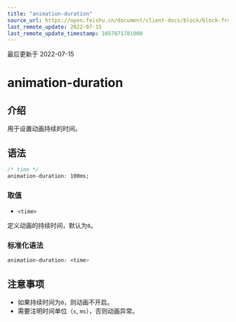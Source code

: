 ```yaml
---
title: "animation-duration"
source_url: https://open.feishu.cn/document/client-docs/block/block-frame/code-components-and-structure/view-layer/ttss/attributes/animation/animation-duration
last_remote_update: 2022-07-15
last_remote_update_timestamp: 1657871781000
---
```

最后更新于 2022-07-15

# animation-duration

## 介绍

用于设置动画持续的时间。

## 语法

```css
/* time */
animation-duration: 100ms;
```

### 取值

-   `<time>`

定义动画的持续时间，默认为`0`。

### 标准化语法

```css
animation-duration: <time>
```

## 注意事项

-   如果持续时间为`0`，则动画不开启。
-   需要注明时间单位（`s`, `ms`），否则动画异常。
